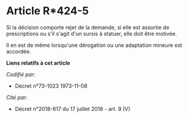 # Article R*424-5

Si la décision comporte rejet de la demande, si elle est assortie de prescriptions ou s'il s'agit d'un sursis à statuer, elle
doit être motivée.

Il en est de même lorsqu'une dérogation ou une adaptation mineure est accordée.

**Liens relatifs à cet article**

_Codifié par_:

  - Décret n°73-1023 1973-11-08

_Cité par_:

  - Décret n°2018-617 du 17 juillet 2018 - art. 9 (V)
